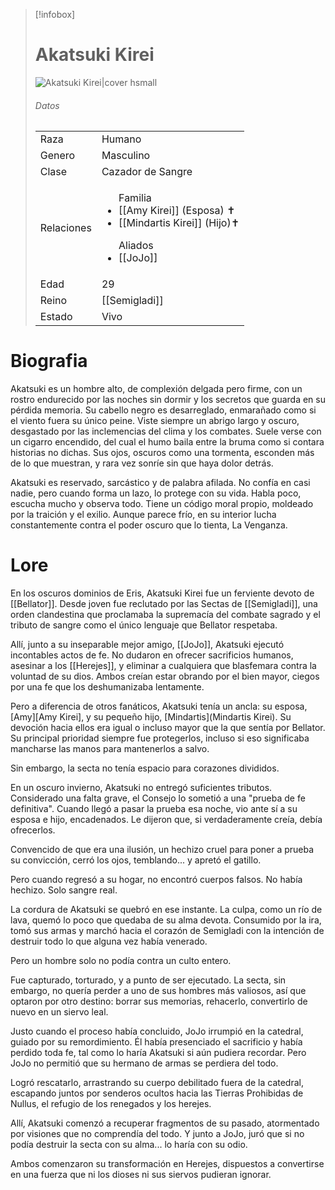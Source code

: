 
> [!infobox]
> # Akatsuki Kirei
> ![Akatsuki Kirei|cover hsmall](https://lh7-rt.googleusercontent.com/docsz/AD_4nXf8wg-hO1J9m7PzPYEXFzPSXYf6gomaoTSkR1z5WykBpxC8LBQGgVmdPhytGIeVW8c4SXABmzutCVVPYpMHBuLdvMO8X5hE1AxRjq_ujcfUDqRsQ9tL--JpxNb4TT4jvzXBl0Lo1Q?key=6DlmzGwOFMJVpTiU4Gx7aA)
> ###### Datos
> |||
> | ---- | ---- |
> | Raza | Humano |
> | Genero | Masculino |
> | Clase | Cazador de Sangre |
> |Relaciones| <ul>Familia<li>[[Amy Kirei]] (Esposa) ✝</li><li>[[Mindartis Kirei]] (Hijo)✝</li></ul><ul>Aliados <li>[[JoJo]]</li></ul>|
> |Edad| 29|
> |Reino| [[Semigladi]]|
> |Estado| Vivo|
# Biografia
Akatsuki es un hombre alto, de complexión delgada pero firme, con un rostro endurecido por las noches sin dormir y los secretos que guarda en su pérdida memoria. Su cabello negro es desarreglado, enmarañado como si el viento fuera su único peine. Viste siempre un abrigo largo y oscuro, desgastado por las inclemencias del clima y los combates. Suele verse con un cigarro encendido, del cual el humo baila entre la bruma como si contara historias no dichas. Sus ojos, oscuros como una tormenta, esconden más de lo que muestran, y rara vez sonríe sin que haya dolor detrás.

Akatsuki es reservado, sarcástico y de palabra afilada. No confía en casi nadie, pero cuando forma un lazo, lo protege con su vida. Habla poco, escucha mucho y observa todo. Tiene un código moral propio, moldeado por la traición y el exilio. Aunque parece frío, en su interior lucha constantemente contra el poder oscuro que lo tienta, La Venganza.
# Lore

En los oscuros dominios de Eris, Akatsuki Kirei fue un ferviente devoto de [[Bellator]]. Desde joven fue reclutado por las Sectas de [[Semigladi]], una orden clandestina que proclamaba la supremacía del combate sagrado y el tributo de sangre como el único lenguaje que Bellator respetaba.

Allí, junto a su inseparable mejor amigo, [[JoJo]], Akatsuki ejecutó incontables actos de fe. No dudaron en ofrecer sacrificios humanos, asesinar a los [[Herejes]], y eliminar a cualquiera que blasfemara contra la voluntad de su dios. Ambos creían estar obrando por el bien mayor, ciegos por una fe que los deshumanizaba lentamente.

Pero a diferencia de otros fanáticos, Akatsuki tenía un ancla: su esposa, [Amy][Amy Kirei], y su pequeño hijo, [Mindartis](Mindartis Kirei). Su devoción hacia ellos era igual o incluso mayor que la que sentía por Bellator. Su principal prioridad siempre fue protegerlos, incluso si eso significaba mancharse las manos para mantenerlos a salvo.

Sin embargo, la secta no tenía espacio para corazones divididos.

En un oscuro invierno, Akatsuki no entregó suficientes tributos. Considerado una falta grave, el Consejo lo sometió a una "prueba de fe definitiva". Cuando llegó a pasar la prueba esa noche, vio ante sí a su esposa e hijo, encadenados. Le dijeron que, si verdaderamente creía, debía ofrecerlos.

Convencido de que era una ilusión, un hechizo cruel para poner a prueba su convicción, cerró los ojos, temblando... y apretó el gatillo.

Pero cuando regresó a su hogar, no encontró cuerpos falsos. No había hechizo. Solo sangre real.

La cordura de Akatsuki se quebró en ese instante. La culpa, como un río de lava, quemó lo poco que quedaba de su alma devota. Consumido por la ira, tomó sus armas y marchó hacia el corazón de Semigladi con la intención de destruir todo lo que alguna vez había venerado.

Pero un hombre solo no podía contra un culto entero.

Fue capturado, torturado, y a punto de ser ejecutado. La secta, sin embargo, no quería perder a uno de sus hombres más valiosos, así que optaron por otro destino: borrar sus memorias, rehacerlo, convertirlo de nuevo en un siervo leal.

Justo cuando el proceso había concluido, JoJo irrumpió en la catedral, guiado por su remordimiento. Él había presenciado el sacrificio y había perdido toda fe, tal como lo haría Akatsuki si aún pudiera recordar. Pero JoJo no permitió que su hermano de armas se perdiera del todo.

Logró rescatarlo, arrastrando su cuerpo debilitado fuera de la catedral, escapando juntos por senderos ocultos hacia las Tierras Prohibidas de Nullus, el refugio de los renegados y los herejes.

Allí, Akatsuki comenzó a recuperar fragmentos de su pasado, atormentado por visiones que no comprendía del todo. Y junto a JoJo, juró que si no podía destruir la secta con su alma... lo haría con su odio.

Ambos comenzaron su transformación en Herejes, dispuestos a convertirse en una fuerza que ni los dioses ni sus siervos pudieran ignorar.